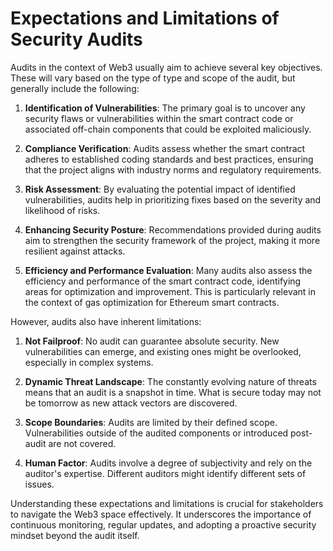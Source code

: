 # Expectations and Limitations of Security Audits

Audits in the context of Web3 usually aim to achieve several key objectives. These will vary based on the type of type and scope of the audit, but generally include the following:

1. **Identification of Vulnerabilities**: The primary goal is to uncover any security flaws or vulnerabilities within the smart contract code or associated off-chain components that could be exploited maliciously.

2. **Compliance Verification**: Audits assess whether the smart contract adheres to established coding standards and best practices, ensuring that the project aligns with industry norms and regulatory requirements.

3. **Risk Assessment**: By evaluating the potential impact of identified vulnerabilities, audits help in prioritizing fixes based on the severity and likelihood of risks.

4. **Enhancing Security Posture**: Recommendations provided during audits aim to strengthen the security framework of the project, making it more resilient against attacks.

5. **Efficiency and Performance Evaluation**: Many audits also assess the efficiency and performance of the smart contract code, identifying areas for optimization and improvement. This is particularly relevant in the context of gas optimization for Ethereum smart contracts.

However, audits also have inherent limitations:

1. **Not Failproof**: No audit can guarantee absolute security. New vulnerabilities can emerge, and existing ones might be overlooked, especially in complex systems.

2. **Dynamic Threat Landscape**: The constantly evolving nature of threats means that an audit is a snapshot in time. What is secure today may not be tomorrow as new attack vectors are discovered.

3. **Scope Boundaries**: Audits are limited by their defined scope. Vulnerabilities outside of the audited components or introduced post-audit are not covered.

4. **Human Factor**: Audits involve a degree of subjectivity and rely on the auditor's expertise. Different auditors might identify different sets of issues.

Understanding these expectations and limitations is crucial for stakeholders to navigate the Web3 space effectively. It underscores the importance of continuous monitoring, regular updates, and adopting a proactive security mindset beyond the audit itself.